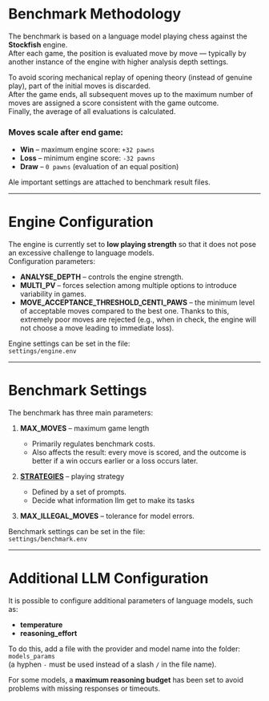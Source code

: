 # Benchmark Methodology

The benchmark is based on a language model playing chess against the **Stockfish** engine.  
After each game, the position is evaluated move by move — typically by another instance of the engine with higher analysis depth settings.  

To avoid scoring mechanical replay of opening theory (instead of genuine play), part of the initial moves is discarded.  
After the game ends, all subsequent moves up to the maximum number of moves are assigned a score consistent with the game outcome.  
Finally, the average of all evaluations is calculated.

### Moves scale after end game:
- **Win** – maximum engine score: `+32 pawns`  
- **Loss** – minimum engine score: `-32 pawns`  
- **Draw** – `0 pawns` (evaluation of an equal position)

Ale important settings are attached to benchmark result files.

---

# Engine Configuration

The engine is currently set to **low playing strength** so that it does not pose an excessive challenge to language models.  
Configuration parameters:

- **ANALYSE_DEPTH** – controls the engine strength.
- **MULTI_PV** – forces selection among multiple options to introduce variability in games.  
- **MOVE_ACCEPTANCE_THRESHOLD_CENTI_PAWS** – the minimum level of acceptable moves compared to the best one. Thanks to this, extremely poor moves are rejected (e.g., when in check, the engine will not choose a move leading to immediate loss).

Engine settings can be set in the file:  
`settings/engine.env`

---

# Benchmark Settings

The benchmark has three main parameters:

1. **MAX_MOVES** – maximum game length  
   - Primarily regulates benchmark costs.  
   - Also affects the result: every move is scored, and the outcome is better if a win occurs earlier or a loss occurs later.  

2. [**STRATEGIES**](strategies.md) – playing strategy  
   - Defined by a set of prompts. 
   - Decide what information llm get to make its tasks

3. **MAX_ILLEGAL_MOVES** – tolerance for model errors.  

Benchmark settings can be set in the file:  
`settings/benchmark.env`

---

# Additional LLM Configuration

It is possible to configure additional parameters of language models, such as:

- **temperature**  
- **reasoning_effort**

To do this, add a file with the provider and model name into the folder:  
`models_params`  
(a hyphen `-` must be used instead of a slash `/` in the file name).

For some models, a **maximum reasoning budget** has been set to avoid problems with missing responses or timeouts.
